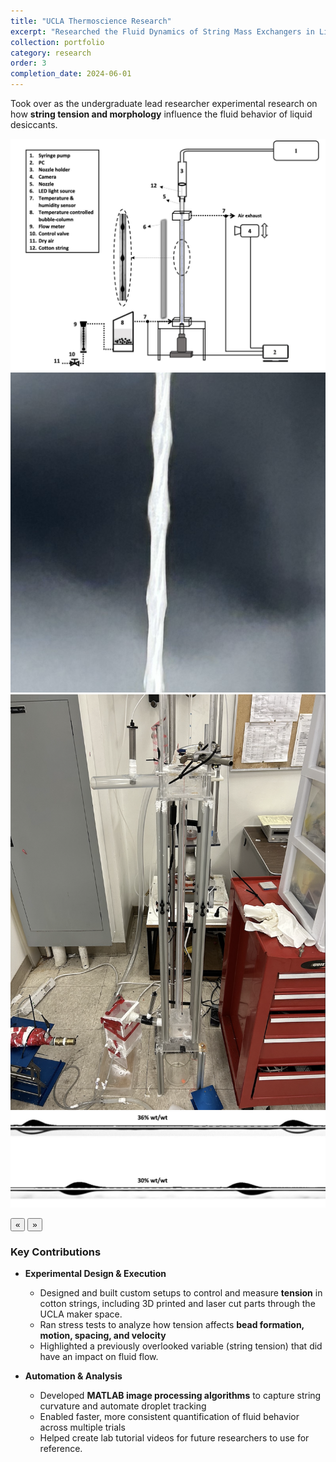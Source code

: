 ```yaml
---
title: "UCLA Thermoscience Research"
excerpt: "Researched the Fluid Dynamics of String Mass Exchangers in Liquid Desiccant Applications"
collection: portfolio
category: research
order: 3
completion_date: 2024-06-01
---
```

Took over as the undergraduate lead researcher experimental research on how **string tension and morphology** influence the fluid behavior of liquid desiccants.

<div class="glider-contain">
  <div class="glider">
    <img src="/images/lab0.png" alt="Rover 2" class="content-image" />
    <img src="/images/lab1.png" alt="Rover 2 course" class="content-image" />
    <img src="/images/lab2.png" alt="Rover wiring" class="content-image" />
    <img src="/images/lab5.png" alt="Rover wiring" class="content-image" />
  </div>

  <button aria-label="Previous" class="glider-prev">«</button>
  <button aria-label="Next" class="glider-next">»</button>
  <div role="tablist" class="dots"></div>
</div>

### Key Contributions

- **Experimental Design & Execution**
  - Designed and built custom setups to control and measure **tension** in cotton strings, including 3D printed and laser cut parts through the UCLA maker space.  
  - Ran stress tests to analyze how tension affects **bead formation, motion, spacing, and velocity**  
  - Highlighted a previously overlooked variable (string tension) that did have an impact on fluid flow.

- **Automation & Analysis**
  - Developed **MATLAB image processing algorithms** to capture string curvature and automate droplet tracking  
  - Enabled faster, more consistent quantification of fluid behavior across multiple trials
  - Helped create lab tutorial videos for future researchers to use for reference.   

<script>
  window.addEventListener('load', function(){
    new Glider(document.querySelector('.glider'), {
      slidesToShow: 1,
      dots: '.dots',
      draggable: true,
      arrows: {
        prev: '.glider-prev',
        next: '.glider-next'
      }
    });
  });
</script>
